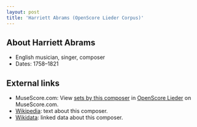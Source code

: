 ```yaml
---
layout: post
title: 'Harriett Abrams (OpenScore Lieder Corpus)'
---
```


## About Harriett Abrams

- English musician, singer, composer
- Dates: 1758–1821

## External links

- MuseScore.com: View [sets by this composer] in [OpenScore Lieder] on MuseScore.com.
- [Wikipedia]: text about this composer.
- [Wikidata]: linked data about this composer.

[Wikipedia]: https://en.wikipedia.org/wiki/Harriett_Abrams
[Wikidata]: https://www.wikidata.org/wiki/Q11925257
[sets by this composer]: https://musescore.com/openscore-lieder-corpus/sets?order=title&text=Abrams,+Harriett
[OpenScore Lieder]: https://musescore.com/openscore-lieder-corpus

